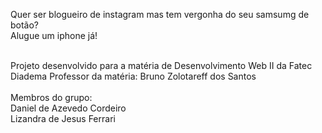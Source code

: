Quer ser blogueiro de instagram mas tem vergonha do seu samsumg de botão? <br>
Alugue um iphone já!
<br><br>

Projeto desenvolvido para a matéria de Desenvolvimento Web II da Fatec Diadema
Professor da matéria: Bruno Zolotareff dos Santos
<br><br>
Membros do grupo:<br>
Daniel de Azevedo Cordeiro<br>
Lizandra de Jesus Ferrari
